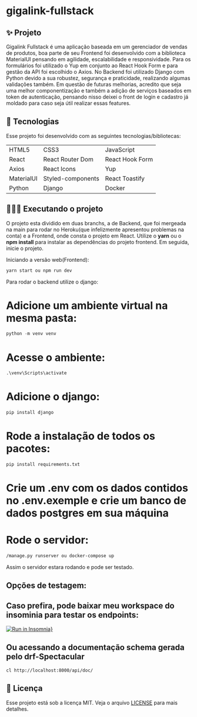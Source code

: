 # gigalink-fullstack

## ✨ Projeto

Gigalink Fullstack é uma aplicação baseada em um gerenciador de vendas de produtos, boa parte de seu Frontend foi desenvolvido com a biblioteca MaterialUI pensando em agilidade, escalabilidade e responsividade. Para os formulários foi utilizado o Yup em conjunto ao React Hook Form e para gestão da API foi escolhido o Axios. No Backend foi utilizado Django com Python devido a sua robustez, segurança e praticidade, realizando algumas validações também. Em questão de futuras melhorias, acredito que seja uma melhor componentização e também a adição de serviços baseados em token de autenticação, pensando nisso deixei o front de login e cadastro já moldado para caso seja útil realizar essas features.

## 🚀 Tecnologias

Esse projeto foi desenvolvido com as seguintes tecnologias/bibliotecas:

<table border="0">
 <tr>
<td> HTML5</td>
<td> CSS3</td>
<td> JavaScript</td>
 </tr>
  <tr>
<td> React</td>
<td> React Router Dom</td>
<td> React Hook Form</td>
 </tr>
  <tr>
<td> Axios</td>
<td> React Icons</td>
<td> Yup</td>
 </tr>
  <tr>
<td> MaterialUI</td>
<td> Styled-components</td>
<td> React Toastify</td>
 </tr>

   <tr>
<td> Python</td>
<td> Django</td>
<td> Docker</td>
 </tr>
</table>

## 👨🏻‍💻 Executando o projeto

O projeto esta dividido em duas branchs, a de Backend, que foi mergeada na main para rodar no Heroku(que infelizmente apresentou problemas na conta) e a Frontend, onde consta o projeto em React.
Utilize o **yarn** ou o **npm install** para instalar as dependências do projeto frontend.
Em seguida, inicie o projeto.

Iniciando a versão web(Frontend):

```cl
yarn start ou npm run dev
```

Para rodar o backend utilize o django:

# Adicione um ambiente virtual na mesma pasta:

```cl
python -m venv venv
```

# Acesse o ambiente:

```cl
.\venv\Scripts\activate
```

# Adicione o django:

```cl
pip install django
```

# Rode a instalação de todos os pacotes:

```cl
pip install requirements.txt
```

# Crie um .env com os dados contidos no .env.exemple e crie um banco de dados postgres em sua máquina

# Rode o servidor:

```cl
/manage.py runserver ou docker-compose up
```

Assim o servidor estara rodando e pode ser testado.

## Opções de testagem: 

## Caso prefira, pode baixar meu workspace do insominia para testar os endpoints:
[![Run in Insomnia}](https://insomnia.rest/images/run.svg)](https://insomnia.rest/run/?label=Gigalink-Daniel-Leira&uri=https%3A%2F%2Fraw.githubusercontent.com%2Fdanielkleira%2FinsomniaGigalink%2Fmain%2FInsomnia_gigalink.json%3Ftoken%3DGHSAT0AAAAAABQH46JFQCCRAMO7L7CF2M74YZHXVHQ)

## Ou acessando a documentação schema gerada pelo drf-Spectacular
```cl http://localhost:8000/api/doc/```

## :memo: Licença

Esse projeto está sob a licença MIT. Veja o arquivo [LICENSE](./LICENSE.md) para mais detalhes.

